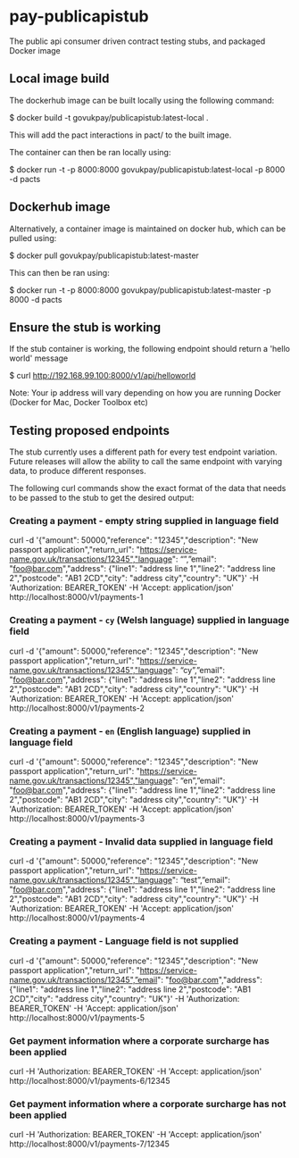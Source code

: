 # pay-publicapistub
The public api consumer driven contract testing stubs, and packaged Docker image

## Local image build

The dockerhub image can be built locally using the following command:

$ docker build -t govukpay/publicapistub:latest-local .

This will add the pact interactions in pact/ to the built image.

The container can then be ran locally using:

$ docker run -t -p 8000:8000  govukpay/publicapistub:latest-local -p 8000 -d pacts

## Dockerhub image

Alternatively, a container image is maintained on docker hub, which can be pulled using:

$ docker pull govukpay/publicapistub:latest-master

This can then be ran using:

$ docker run -t -p 8000:8000  govukpay/publicapistub:latest-master -p 8000 -d pacts

## Ensure the stub is working

If the stub container is working, the following endpoint should return a 'hello world' message

$ curl http://192.168.99.100:8000/v1/api/helloworld

Note: Your ip address will vary depending on how you are running Docker (Docker for Mac, Docker Toolbox etc)

## Testing proposed endpoints

The stub currently uses a different path for every test endpoint variation. Future releases will allow the ability to call the same endpoint with varying data, to produce different responses.

The following curl commands show the exact format of the data that needs to be passed to the stub to get the desired output:

### Creating a payment - empty string supplied in language field

curl -d '{"amount": 50000,"reference": "12345","description": "New passport application","return_url": "https://service-name.gov.uk/transactions/12345","language": “”,”email": "foo@bar.com","address": {"line1": "address line 1","line2": "address line 2","postcode": "AB1 2CD","city": "address city","country": "UK"}' -H 'Authorization: BEARER_TOKEN' -H 'Accept: application/json' http://localhost:8000/v1/payments-1

### Creating a payment - `cy` (Welsh language) supplied in language field

curl -d '{"amount": 50000,"reference": "12345","description": "New passport application","return_url": "https://service-name.gov.uk/transactions/12345","language": “cy”,”email": "foo@bar.com","address": {"line1": "address line 1","line2": "address line 2","postcode": "AB1 2CD","city": "address city","country": "UK"}' -H 'Authorization: BEARER_TOKEN' -H 'Accept: application/json' http://localhost:8000/v1/payments-2

### Creating a payment - `en` (English language) supplied in language field

curl -d '{"amount": 50000,"reference": "12345","description": "New passport application","return_url": "https://service-name.gov.uk/transactions/12345","language": “en”,”email": "foo@bar.com","address": {"line1": "address line 1","line2": "address line 2","postcode": "AB1 2CD","city": "address city","country": "UK"}' -H 'Authorization: BEARER_TOKEN' -H 'Accept: application/json' http://localhost:8000/v1/payments-3

### Creating a payment - Invalid data supplied in language field

curl -d '{"amount": 50000,"reference": "12345","description": "New passport application","return_url": "https://service-name.gov.uk/transactions/12345","language": “test”,”email": "foo@bar.com","address": {"line1": "address line 1","line2": "address line 2","postcode": "AB1 2CD","city": "address city","country": "UK"}' -H 'Authorization: BEARER_TOKEN' -H 'Accept: application/json' http://localhost:8000/v1/payments-4

### Creating a payment - Language field is not supplied

curl -d '{"amount": 50000,"reference": "12345","description": "New passport application","return_url": "https://service-name.gov.uk/transactions/12345",”email": "foo@bar.com","address": {"line1": "address line 1","line2": "address line 2","postcode": "AB1 2CD","city": "address city","country": "UK"}' -H 'Authorization: BEARER_TOKEN' -H 'Accept: application/json' http://localhost:8000/v1/payments-5

### Get payment information where a corporate surcharge has been applied

curl -H 'Authorization: BEARER_TOKEN' -H 'Accept: application/json' http://localhost:8000/v1/payments-6/12345

### Get payment information where a corporate surcharge has not been applied

curl -H 'Authorization: BEARER_TOKEN' -H 'Accept: application/json' http://localhost:8000/v1/payments-7/12345